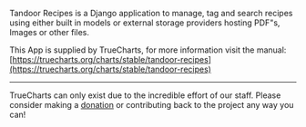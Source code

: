 Tandoor Recipes is a Django application to manage, tag and search recipes using either built in models or external storage providers hosting PDF"s, Images or other files.

This App is supplied by TrueCharts, for more information visit the manual: [https://truecharts.org/charts/stable/tandoor-recipes](https://truecharts.org/charts/stable/tandoor-recipes)

---

TrueCharts can only exist due to the incredible effort of our staff.
Please consider making a [donation](https://truecharts.org/sponsor) or contributing back to the project any way you can!
